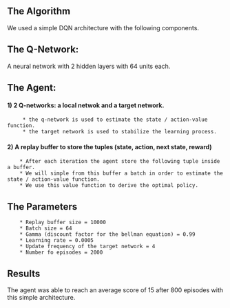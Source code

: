 ## The Algorithm

We used a simple DQN architecture with the following components.

## The Q-Network:
  A neural network with 2 hidden layers with 64 units each.
  
## The Agent:
 #### 1) 2 Q-networks: a local netwok and a target network.
         * the q-network is used to estimate the state / action-value function.
         * the target network is used to stabilize the learning process.
        
 #### 2) A replay buffer to store the tuples (state, action, next state, reward)
        * After each iteration the agent store the following tuple inside a buffer.
        * We will simple from this buffer a batch in order to estimate the state / action-value function.
        * We use this value function to derive the optimal policy.
 
 
## The Parameters
        * Replay buffer size = 10000
        * Batch size = 64
        * Gamma (discount factor for the bellman equation) = 0.99
        * Learning rate = 0.0005
        * Update frequency of the target network = 4
        * Number fo episodes = 2000

## Results
The agent was able to reach an average score of 15 after 800 episodes with this simple architecture.
